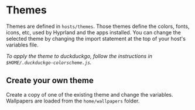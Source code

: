 # Themes

Themes are defined in `hosts/themes`. Those themes define the colors, fonts, icons, etc, used by Hyprland and the apps installed.
You can change the selected theme by changing the import statement at the top of your host's variables file.

*To apply the theme to duckduckgo, follow the instructions in `$HOME/.duckduckgo-colorscheme.js`.*

## Create your own theme

Create a copy of one of the existing theme and change the variables.
Wallpapers are loaded from the `home/wallpapers` folder.
